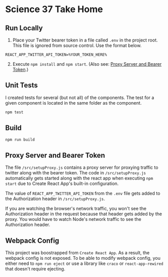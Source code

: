 # Science 37 Take Home 

## Run Locally

1. Place your Twitter bearer token in a file called `.env` in the project root. This file is ignored from source control. Use the format below.
```
REACT_APP_TWITTER_API_TOKEN=%YOUR_TOKEN_HERE%
```
2. Execute `npm install` and `npm start`. (Also see: [Proxy Server and Bearer Token](#proxy-server-and-bearer-token).)

## Unit Tests
I created tests for several (but not all) of the components. The test for a given component is located in the same folder as the component.
```bash
npm test
```

## Build
```bash
npm run build
```

## Proxy Server and Bearer Token
The file `/src/setupProxy.js` contains a proxy server for proxying traffic to twitter along with the bearer token. The code in `/src/setupProxy.js` automatically gets started along with the react app when executing `npm start` due to Create React App's built-in configuration. 

The value of `REACT_APP_TWITTER_API_TOKEN` from the `.env` file gets added to the Authorization header in `/src/setupProxy.js`.

If you are watching the browser's network traffic, you won't see the Authorization header in the request because that header gets added by the proxy. You would have to watch Node's network traffic to see the Authorization header.

## Webpack Config

This project was boostrapped from `Create React App`. As a result, the webpack config is not exposed. To be able to modify webpack config,  you either need to `npm run eject` or use a library like `craco` or `react-app-rewired` that doesn't require ejecting.


